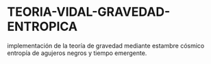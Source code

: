 # TEORIA-VIDAL-GRAVEDAD-ENTROPICA
implementación de la teoría de gravedad mediante estambre cósmico entropía de agujeros negros y tiempo emergente.
